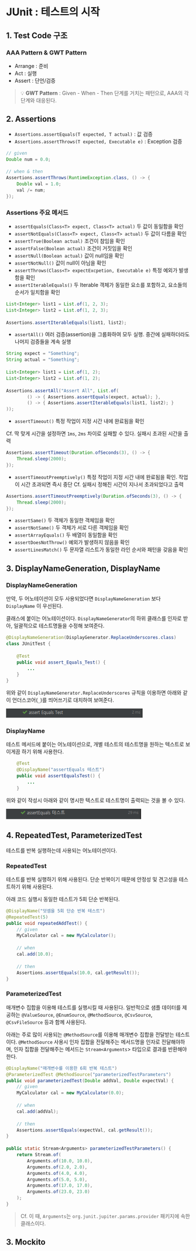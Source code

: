 # JUnit : 테스트의 시작

## 1. Test Code 구조

### AAA Pattern & GWT Pattern
- Arrange : 준비
- Act : 실행
- Assert : 단언/검증

> 💡 **GWT Pattern** : Given - When - Then 단계를 거치는 패턴으로, AAA의 각 단계와 대응된다.

## 2. Assertions
- `Assertions.assertEquals(T expected, T actual)` : 값 검증
- `Assertions.assertThrows(T expected, Executable e)` : Exception 검증

```java
// given
Double num = 0.0;

// when & then
Assertions.assertThrows(RuntimeException.class, () -> {
    Double val = 1.0;
    val /= num;
});
```

### Assertions 주요 메서드

- `assertEquals(Class<T> expect, Class<T> actual)` 두 값이 동일함을 확인
- `assertNotEquals(Class<T> expect, Class<T> actual)` 두 값이 다름을 확인
- `assertTrue(Boolean actual)` 조건이 참임을 확인
- `assertFalse(Boolean actual)` 조건이 거짓임을 확인
- `assertNull(Boolean actual)` 값이 null임을 확인
- `assertNotNull()` 값이 null이 아님을 확인
- `assertThrows(Class<T> expectExcpetion, Executable e)` 특정 예외가 발생함을 확인
- `assertIterableEquals()` 두 Iterable 객체가 동일한 요소를 포함하고, 요소들의 순서가 일치함을 확인

```java
List<Integer> list1 = List.of(1, 2, 3);
List<Integer> list2 = List.of(1, 2, 3);
    
Assertions.assertIterableEquals(list1, list2);
```

- `assertAll()` 여러 검증(assertion)을 그룹화하여 모두 실행. 중간에 실패하더라도 나머지 검증들을 계속 실행

```java
String expect = "Something";
String actual = "Something";
    
List<Integer> list1 = List.of(1, 2);
List<Integer> list2 = List.of(1, 2);
    
Assertions.assertAll("Assert All", List.of(
        () -> { Assertions.assertEquals(expect, actual); },
        () -> { Assertions.assertIterableEquals(list1, list2); }
));
```

- `assertTimeout()` 특정 작업이 지정 시간 내에 완료됨을 확인

Cf. 딱 맞게 시간을 설정하면  `1ms`, `2ms` 차이로 실패할 수 있다. 실패시 초과된 시간을 출력

```java
Assertions.assertTimeout(Duration.ofSeconds(3), () -> {
    Thread.sleep(2000);
});
```

- `assertTimeoutPreemptively()` 특정 작업이 지정 시간 내에 완료됨을 확인. 작업이 시간 초과되면 즉시 중단
Cf. 실패시 정해진 시간이 지나서 초과되었다고 출력

```java
Assertions.assertTimeoutPreemptively(Duration.ofSeconds(3), () -> {
    Thread.sleep(2000);
});
```

- `assertSame()` 두 객체가 동일한 객체임을 확인
- `assertNotSame()` 두 객체가 서로 다른 객체임을 확인
- `assertArrayEquals()` 두 배열이 동일함을 확인
- `assertDoesNotThrow()` 예외가 발생하지 않음을 확인
- `assertLinesMatch()` 두 문자열 리스트가 동일한 라인 순서와 패턴을 갖음을 확인

## 3. DisplayNameGeneration, DisplayName

### DisplayNameGeneration

만약, 두 어노테이션이 모두 사용되었다면 `DisplayNameGeneration` 보다 `DisplayName` 이 우선된다.

클래스에 붙이는 어노테이션이다. `DisplayNameGenerator`의 하위 클래스를 인자로 받아, 일괄적으로 테스트명들을 수정해 보여준다.
```java
@DisplayNameGeneration(DisplayGenerator.ReplaceUnderscores.class)
class JUnitTest {
    
    @Test
    public void assert_Equals_Test() {
        ...
    }
}
```
 위와 같이 `DisplayNameGenerator.ReplaceUnderscores` 규칙을 이용하면 아래와 같이 언더스코어(`_`)를 띄어쓰기로 대치하여 보여준다.

![img.png](src/main/resources/static/img/img.png)

### DisplayName
 테스트 메서드에 붙이는 어노테이션으로, 개별 테스트의 테스트명을 원하는 텍스트로 보이게끔 하기 위해 사용한다.
```java
    @Test
    @DisplayName("assertEquals 테스트")
    public void assertEqualsTest() {
        ...
    }
```
 위와 같이 작성시 아래와 같이 명시한 텍스트로 테스트명이 출력되는 것을 볼 수 있다.

![img.png](src/main/resources/static/img/img2.png)

## 4. RepeatedTest, ParameterizedTest
 테스트를 반복 실행하는데 사용되는 어노테이션이다.

### RepeatedTest
 테스트를 반복 실행하기 위해 사용된다. 단순 반복이기 때문에 안정성 및 견고성을 테스트하기 위해 사용된다.
 
아래 코드 실행시 동일한 테스트가 5회 단순 반복된다.
```java
@DisplayName("덧셈을 5회 단순 반복 테스트")
@RepeatedTest(5)
public void repeatedAddTest() {
    // given
    MyCalculator cal = new MyCalculator();
    
    // when
    cal.add(10.0);
    
    // then
    Assertions.assertEquals(10.0, cal.getResult());
}
```

### ParameterizedTest
 매개변수 집합을 이용해 테스트를 실행시킬 때 사용된다.
 일반적으로 샘플 데이터를 제공하는 `@ValueSource`, `@EnumSource`, `@MethodSource`, `@CsvSource`, `@CsvFileSource` 등과 함께 사용된다.

 아래는 주로 많이 사용되는 `@MethodSource`를 이용해 매개변수 집합을 전달받는 테스트이다. 
 `@MethodSource` 사용시 인자 집합을 전달해주는 메서드명을 인자로 전달해야하며, 인자 집합을 전달해주는 메서드는 `Stream<Arguments`> 타입으로 결과를 반환해야 한다.
```java
@DisplayName("매개변수를 이용한 6회 반복 테스트")
@ParameterizedTest @MethodSource("parameterizedTestParameters")
public void parameterizedTest(Double addVal, Double expectVal) {
    // given
    MyCalculator cal = new MyCalculator(0.0);

    // when
    cal.add(addVal);

    // then
    Assertions.assertEquals(expectVal, cal.getResult());
}

public static Stream<Arguments> parameterizedTestParameters() {
    return Stream.of(
        Arguments.of(10.0, 10.0),
        Arguments.of(2.0, 2.0),
        Arguments.of(4.0, 4.0),
        Arguments.of(5.0, 5.0),
        Arguments.of(17.0, 17.0),
        Arguments.of(23.0, 23.0)
    );
}
```

> Cf. 이 때, `Arguments`는 `org.junit.jupiter.params.provider` 패키지에 속한 클래스이다.

## 3. Mockito


